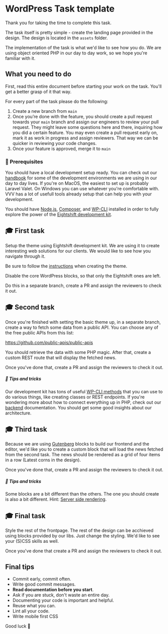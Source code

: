# WordPress Task template

Thank you for taking the time to complete this task.

The task itself is pretty simple - create the landing page provided in the design. The design is located in the `assets` folder.

The implementation of the task is what we'd like to see how you do. We are using object oriented PHP in our day to day work, so we hope you're familiar with it.

## What you need to do

First, read this entire document before starting your work on the task. You'll get a better grasp of it that way.

For every part of the task please do the following:
1. Create a new branch from `main`
2. Once you’re done with the feature, you should create a pull request towards your `main` branch and assign our engineers to review your pull request. They might leave some questions here and there, inquiring how you did a certain feature. You may even create a pull request early on, mark it as work in progress and assign reviewers. That way we can be quicker in reviewing your code changes.
3. Once your feature is approved, merge it to `main`

### 🚀 Prerequisites

You should have a local development setup ready. You can check out our [handbook](https://infinum.com/handbook/books/wordpress) for some of the development environments we are using in our day to day lives. If you're on MacOS, the easiest to set up is probably Laravel Valet. On Windows you can use whatever you're comfortable with. VVV has a lot of usefull tools already setup that can help you with your development.

You should have [Node.js](https://nodejs.org/en/), [Composer](https://getcomposer.org/), and [WP-CLI](https://wp-cli.org/) installed in order to fully explore the power of the [Eightshift development kit](https://infinum.github.io/eightshift-docs/).

## 🎓 First task

Setup the theme using Eightshift development kit. We are using it to create interesting web solutions for our clients. We would like to see how you navigate through it.

Be sure to follow the [instructions](https://infinum.github.io/eightshift-docs/docs/theme/) when creating the theme.

Disable the core WordPress blocks, so that only the Eightshift ones are left.

Do this in a separate branch, create a PR and assign the reviewers to check it out.

## 🎓 Second task

Once you're finished with setting the basic theme up, in a separate branch, create a way to fetch some data from a public API. You can choose any of the free public APIs from this list:

https://github.com/public-apis/public-apis

You should retrieve the data with some PHP magic. After that, create a custom REST route that will display the fetched news.

Once you've done that, create a PR and assign the reviewers to check it out.

##### 🎉 Tips and tricks

Our development kit has tons of useful [WP-CLI methods](https://infinum.github.io/eightshift-docs/docs/basics/wp-cli) that you can use to do various things, like creating classes or REST endpoints. If you're wondering more about how to connect everything up in PHP, check out our [backend](https://infinum.github.io/eightshift-docs/docs/basics/backend) documentation. You should get some good insights about our architecture.

## 🎓 Third task

Because we are using [Gutenberg](https://github.com/WordPress/gutenberg/) blocks to build our frontend and the editor, we'd like you to create a custom block that will load the news fetched from the second task. The news should be rendered as a grid of four items in a row (Latest corns in the design).

Once you've done that, create a PR and assign the reviewers to check it out.

##### 🎉 Tips and tricks

Some blocks are a bit different than the others. The one you should create is also a bit different. Hint: [Server side rendering](https://infinum.github.io/eightshift-docs/docs/basics/blocks-intro#do-i-need-to-write-js-and-php-implementation-for-all-my-blocks).

## 🎓 Final task

Style the rest of the frontpage. The rest of the design can be acchieved using blocks provided by our libs. Just change the styling. We'd like to see your (S)CSS skills as well.

Once you've done that create a PR and assign the reviewers to check it out.

## Final tips

* Commit early, commit often.
* Write good commit messages.
* **Read documentation before you start**.
* Ask if you are stuck, don't waste an entire day.
* Documenting your code is important and helpful.
* Reuse what you can.
* Lint all your code.
* Write mobile first CSS

Good luck 🙂

